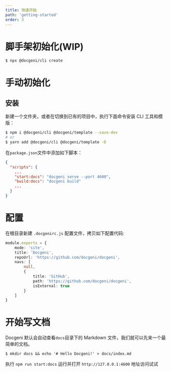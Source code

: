 ```yaml
---
title: 快速开始
path: 'getting-started'
order: 3
---
```


# 脚手架初始化(WIP)
```
$ npx @docgeni/cli create
```

# 手动初始化
## 安装
新建一个文件夹，或者在切换到已有的项目中，执行下面命令安装 CLI 工具和模版：

```bash
$ npm i @docgeni/cli @docgeni/template --save-dev
# or 
$ yarn add @docgeni/cli @docgeni/template -D
```

在`package.json`文件中添加如下脚本：

```json
{
  "scripts": {
    ...
    "start:docs": "docgeni serve --port 4600",
    "build:docs": "docgeni build"
    ...
  }
}
```

# 配置
在根目录新建 `.docgenirc.js` 配置文件，拷贝如下配置代码:

```ts
module.exports = {
    mode: 'site',
    title: 'Docgeni',
    repoUrl: 'https://github.com/docgeni/docgeni',
    navs: [
        null,
        {
            title: 'GitHub',
            path: 'https://github.com/docgeni/docgeni',
            isExternal: true
        }
    ]
}
```
# 开始写文档

Docgeni 默认会自动查看`docs`目录下的 Markdown 文件，我们就可以先来一个最简单的文档。

```base
$ mkdir docs && echo '# Hello Docgeni!' > docs/index.md
```

执行 `npm run start:docs` 运行并打开 `http://127.0.0.1:4600` 地址访问试试


